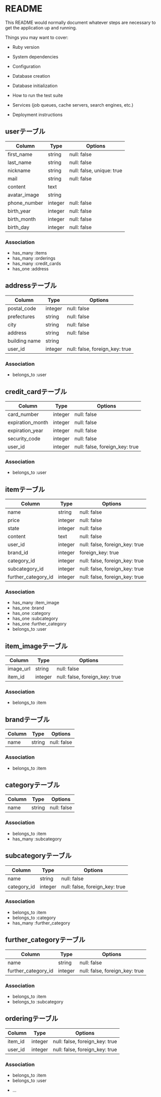 # README

This README would normally document whatever steps are necessary to get the
application up and running.

Things you may want to cover:

* Ruby version

* System dependencies

* Configuration

* Database creation

* Database initialization

* How to run the test suite

* Services (job queues, cache servers, search engines, etc.)

* Deployment instructions

## userテーブル
|Column|Type|Options|
|------|----|-------|
|first_name|string|null: false|
|last_name|string|null: false|
|nickname|string|null: false, unique: true|
|mail|string|null: false|
|content|text||
|avatar_image|string||
|phone_number|integer|null: false|
|birth_year|integer|null: false|
|birth_month|integer|null: false|
|birth_day|integer|null: false|

### Association
- has_many :items
- has_many :orderings
- has_many :credit_cards
- has_one :address

## addressテーブル
|Column|Type|Options|
|------|----|-------|
|postal_code|integer|null: false|
|prefectures|string|null: false|
|city|string|null: false|
|address|string|null: false|
|building name|string||
|user_id|integer|null: false, foreign_key: true|

### Association
- belongs_to :user

## credit_cardテーブル
|Column|Type|Options|
|------|----|-------|
|card_number|integer|null: false|
|expiration_month|integer|null: false|
|expiration_year|integer|null: false|
|security_code|integer|null: false|
|user_id|integer|null: false, foreign_key: true|

### Association
- belongs_to :user

## itemテーブル
|Column|Type|Options|
|------|----|-------|
|name|string|null: false|
|price|integer|null: false|
|state|integer|null: false|
|content|text|null: false|
|user_id|integer|null: false, foreign_key: true|
|brand_id|integer|foreign_key: true|
|category_id|integer|null: false, foreign_key: true|
|subcategory_id|integer|null: false, foreign_key: true|
|further_category_id|integer|null: false, foreign_key: true|

### Association
- has_many :item_image
- has_one :brand
- has_one :category
- has_one :subcategory
- has_one :further_category
- belongs_to :user

## item_imageテーブル
|Column|Type|Options|
|------|----|-------|
|image_url|string|null: false|
|item_id|integer|null: false, foreign_key: true|

### Association
- belongs_to :item

## brandテーブル
|Column|Type|Options|
|------|----|-------|
|name|string|null: false|

### Association
- belongs_to :item

## categoryテーブル
|Column|Type|Options|
|------|----|-------|
|name|string|null: false|

### Association
- belongs_to :item
- has_many :subcategory

## subcategoryテーブル
|Column|Type|Options|
|------|----|-------|
|name|string|null: false|
|category_id|integer|null: false, foreign_key: true|

### Association
- belongs_to :item
- belongs_to :category
- has_many :further_category

## further_categoryテーブル
|Column|Type|Options|
|------|----|-------|
|name|string|null: false|
|further_category_id|integer|null: false, foreign_key: true|

### Association
- belongs_to :item
- belongs_to :subcategory

## orderingテーブル
|Column|Type|Options|
|------|----|-------|
|item_id|integer|null: false, foreign_key: true|
|user_id|integer|null: false, foreign_key: true|

### Association
- belongs_to :item
- belongs_to :user


* ...

